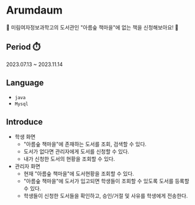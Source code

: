 # Arumdaum
📖 미림여자정보과학고의 도서관인 "아름숲 책마을"에 없는 책을 신청해보아요! 📖<br>

## Period ⏱️
2023.07.13 ~ 2023.11.14

## Language
- ```java```
- ```Mysql```

## Introduce
  * 학생 화면
    * "아름숲 책마을"에 존재하는 도서를 조회, 검색할 수 있다.
    * 도서가 없다면 관리자에게 도서를 신청할 수 있다.
    * 내가 신청한 도서의 현황을 조회할 수 있다.
  * 관리자 화면
    * 현재 "아름숲 책마을"에 도서현황을 조회할 수 있다.
    * "아름숲 책마을"에 도서가 입고되면 학생들이 조회할 수 있도록 도서를 등록할 수 있다.
    * 학생들이 신청한 도서들을 확인하고, 승인/거절 및 사유를 학생에게 전송한다.
